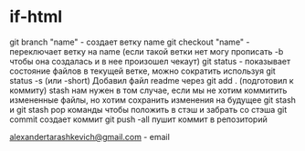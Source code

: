 # if-html

git branch "name" - создает ветку name
git checkout "name" - переключает ветку на name (если такой ветки нет 
могу прописать -b чтобы она создалась и в нее произошел чекаут)
git status - показывает состояние файлов в текущей ветке, можно сократить используя
git status -s (или -short)
Добавил файл readme через git add . (подготовил к коммиту)
stash нам нужен в том случае, если мы не хотим коммитить измененные файлы, но хотим 
сохранить изменения на будущее
git stash и git stash pop команды чтобы положить в стэш и забрать со стэша
git commit создает коммит
git push -all пушит коммит в репозиторий

alexandertarashkevich@gmail.com - email